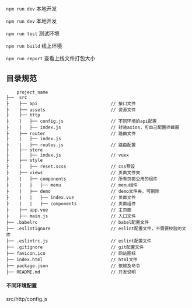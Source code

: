 `npm run dev`
本地开发

`npm run dev`
本地开发

`npm run test`
测试环境

`npm run build`
线上环境

`npm run report`
查看上线文件打包大小

## 目录规范 ##

        project_name
    ├──  src
    ├    ├── api                            // 接口文件
    ├    ├── assets                         // 资源文件
    ├    ├── http
    ├    |   ├── config.js                  // 不同环境的api配置
    ├    |   ├── index.js                   // 封装axios，可自己配置拦截器
    ├    ├── router                         // 路由文件
    ├    |   ├── index.js  
    ├    |   ├── routes.js                  // 路由配置
    ├    ├── store
    ├    |   ├── index.js                   // vuex
    ├    ├── style
    ├    |   ├── reset.scss                 // css预设 
    ├    ├── views                          // 页面文件夹
    ├    |   ├── components                 // 所有页面公用的组件
    ├    |   ├   ├── menu                   // menu组件
    ├    |   ├── demo                       // demo文件夹，可删除
    ├    |   |   ├── index.vue              // 页面文件
    ├    |   |   ├── components             // 页面组件
    ├    ├── app.vue                        // 主页面
    ├    ├── main.js                        // 入口文件
    ├── .babelrc                            // babel配置文件
    ├── .eslintignore                       // eslint配置文件，不需要校验的文件
    ├── .eslintrc.js                        // eslint配置文件
    ├── .gitignore                          // git配置文件
    ├── favicon.ico                         // 网站图标
    ├── index.html                          // html文件
    ├── package.json                        // 依赖及命令
    ├── README.md                           // 开发说明


#### 不同环境配置
src/http/config.js